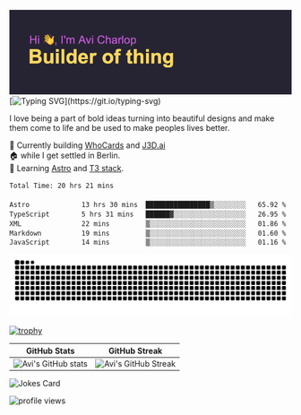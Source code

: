![banner](assets/banner.png)
[![Typing SVG](https://readme-typing-svg.herokuapp.com?font=Share+Tech+Mono&size=22&pause=1000&color=F9D75F&width=435&lines=I+turn+ideas+into+digital+solutions%2C;One+line+of+code+at+a+time.)](https://git.io/typing-svg)

I love being a part of bold ideas turning into beautiful designs and make them come to life and be used to make peoples lives better.

:hammer: Currently building [WhoCards](https://whocards.cc) and [J3D.ai](https://j3d.ai)<br />
:house: while I get settled in Berlin.<br />
:book: Learning [Astro](https://astro.build) and [T3 stack](https://create.t3.gg/).

<!--START_SECTION:waka-->

```txt
Total Time: 20 hrs 21 mins

Astro             13 hrs 30 mins  ████████████████▒░░░░░░░░   65.92 %
TypeScript        5 hrs 31 mins   ██████▓░░░░░░░░░░░░░░░░░░   26.95 %
XML               22 mins         ▒░░░░░░░░░░░░░░░░░░░░░░░░   01.86 %
Markdown          19 mins         ▒░░░░░░░░░░░░░░░░░░░░░░░░   01.60 %
JavaScript        14 mins         ▒░░░░░░░░░░░░░░░░░░░░░░░░   01.16 %
```

<!--END_SECTION:waka-->

<!--START_SECTION:readme-info-->
<!--END_SECTION:readme-info-->

<picture>
  <source media="(prefers-color-scheme: dark)" srcset="https://raw.githubusercontent.com/acharlop/acharlop/output/github-contribution-grid-snake-dark.svg">
  <source media="(prefers-color-scheme: light)" srcset="https://raw.githubusercontent.com/acharlop/acharlop/output/github-contribution-grid-snake.svg">
  <img alt="github contribution grid snake animation" src="https://raw.githubusercontent.com/acharlop/acharlop/output/github-contribution-grid-snake.svg">
</picture>

<br />

[![trophy](https://github-profile-trophy.vercel.app/?username=acharlop&theme=matrix&row=2&column=3)](https://github.com/acharlop/github-profile-trophy)

| GitHub Stats  | GitHub Streak           |
| ------- | ---------------- |
| ![Avi's GitHub stats](https://github-readme-stats.vercel.app/api?username=acharlop&count_private=true&show_icons=true&theme=tokyonight)    | ![Avi's GitHub Streak](https://github-readme-streak-stats.herokuapp.com/?user=acharlop&theme=vue-dark) |

![Jokes Card](https://readme-jokes.vercel.app/api?theme=vue-dark)

![profile views](https://komarev.com/ghpvc/?username=acharlop&style=flat-square)
